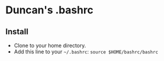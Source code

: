 # Duncan's .bashrc

## Install

  - Clone to your home directory.
  - Add this line to your `~/.bashrc`: `source $HOME/bashrc/bashrc`
